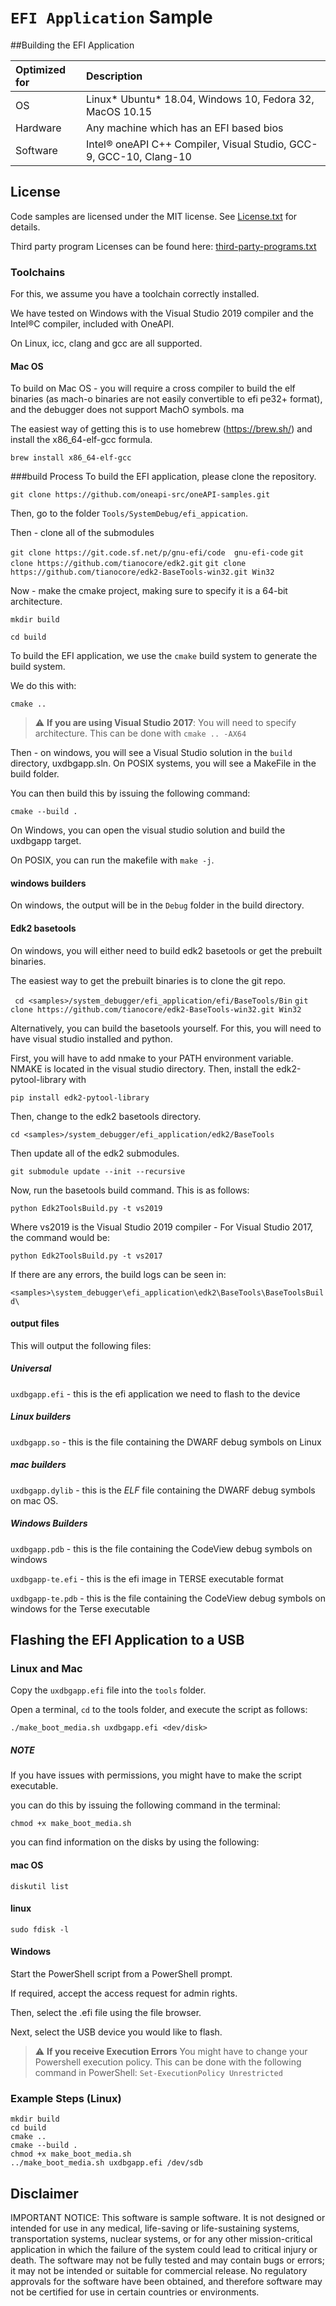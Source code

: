# `EFI Application` Sample

##Building the EFI Application



| Optimized for                     | Description
|:---                               |:---
| OS                                | Linux* Ubuntu* 18.04, Windows 10, Fedora 32, MacOS 10.15
| Hardware                          | Any machine which has an EFI based bios
| Software                          | Intel&reg; oneAPI C++ Compiler, Visual Studio, GCC-9, GCC-10, Clang-10

## License
Code samples are licensed under the MIT license. See
[License.txt](https://github.com/oneapi-src/oneAPI-samples/blob/master/License.txt) for details.

Third party program Licenses can be found here: [third-party-programs.txt](https://github.com/oneapi-src/oneAPI-samples/blob/master/third-party-programs.txt)

### Toolchains

For this, we assume you have a toolchain correctly installed.

We have tested on Windows with the Visual Studio 2019 compiler and the Intel&reg;C compiler, included with OneAPI.

On Linux, icc, clang and gcc are all supported.

#### Mac OS

To build on Mac OS - you will require a cross compiler to build the elf binaries (as mach-o binaries are not easily convertible to efi pe32+ format), and the debugger does not support MachO symbols. ma

The easiest way of getting this is to use homebrew (https://brew.sh/) and install the x86_64-elf-gcc formula.

```brew install x86_64-elf-gcc```


###build Process
To build the EFI application, please clone the repository.

```git clone https://github.com/oneapi-src/oneAPI-samples.git```

Then, go to the folder `Tools/SystemDebug/efi_appication`.


Then - clone all of the submodules

``git clone https://git.code.sf.net/p/gnu-efi/code  gnu-efi-code``
``git clone https://github.com/tianocore/edk2.git``
``git clone https://github.com/tianocore/edk2-BaseTools-win32.git Win32``

Now - make the cmake project, making sure to specify it is a 64-bit architecture.

```mkdir build```

```cd build```

To build the EFI application, we use the `cmake` build system to generate the build system.

We do this with:

```cmake ..```
> :warning: **If you are using Visual Studio 2017**: You will need to specify architecture. This can be done with `cmake .. -AX64`

Then - on windows, you will see a Visual Studio solution in the `build` directory, uxdbgapp.sln. On POSIX systems, you will see a MakeFile in the build folder.

You can then build this by issuing the following command:


```cmake --build .```

On Windows, you can open the visual studio solution and build the uxdbgapp target.

On POSIX, you can run the makefile with `make -j`.


#### __windows builders__

On windows, the output will be in the `Debug` folder in the build directory.


#### __Edk2 basetools__

On windows, you will either need to build edk2 basetools or get the prebuilt binaries.

The easiest way to get the prebuilt binaries is to clone the git repo.

``` cd <samples>/system_debugger/efi_application/efi/BaseTools/Bin```
``` git clone https://github.com/tianocore/edk2-BaseTools-win32.git Win32 ```

Alternatively, you can build the basetools yourself. For this, you will need to have visual studio installed and python.

First, you will have to add nmake to your PATH environment variable. NMAKE is located in the visual studio directory.
Then, install the edk2-pytool-library with

```pip install edk2-pytool-library```

Then, change to the edk2 basetools directory.

```cd <samples>/system_debugger/efi_application/edk2/BaseTools```

Then update all of the edk2 submodules.

```git submodule update --init --recursive```

Now, run the basetools build command. This is as follows:

```python Edk2ToolsBuild.py -t vs2019```

Where vs2019 is the Visual Studio 2019 compiler - For Visual Studio 2017, the command would be:


```python Edk2ToolsBuild.py -t vs2017```

If there are any errors, the build logs can be seen in:

```<samples>\system_debugger\efi_application\edk2\BaseTools\BaseToolsBuild\```

#### output files
This will output the following files:


##### Universal
`uxdbgapp.efi` - this is the efi application we need to flash to the device


##### Linux builders
`uxdbgapp.so` - this is the file containing the DWARF debug symbols on Linux

##### mac builders
`uxdbgapp.dylib` - this is the *ELF* file containing the DWARF debug symbols on mac OS.


##### Windows Builders
`uxdbgapp.pdb` - this is the file containing the CodeView debug symbols on windows

`uxdbgapp-te.efi` - this is the efi image in TERSE executable format

`uxdbgapp-te.pdb` - this is the file containing the CodeView debug symbols on windows for the Terse executable


## Flashing the EFI Application to a USB

### Linux and Mac

Copy the `uxdbgapp.efi` file into the `tools` folder.

Open a terminal, `cd` to the tools folder, and execute the script as follows:

`./make_boot_media.sh uxdbgapp.efi <dev/disk>`

##### NOTE

If you have issues with permissions, you might have to make the script executable.

you can do this by issuing the following command in the terminal:

```chmod +x make_boot_media.sh```

you can find information on the disks by using the following:

#### mac OS
```diskutil list```

#### linux
```sudo fdisk -l```


#### Windows

Start the PowerShell script from a PowerShell prompt.

If required, accept the access request for admin rights.

Then, select the .efi file using the file browser.

Next, select the USB device you would like to flash.

> :warning: **If you receive Execution Errors** You might have to change your Powershell execution policy. This can be done with the following command in PowerShell: `Set-ExecutionPolicy Unrestricted`

### Example Steps (Linux)

```
mkdir build
cd build
cmake ..
cmake --build .
chmod +x make_boot_media.sh
../make_boot_media.sh uxdbgapp.efi /dev/sdb
```



## Disclaimer
IMPORTANT NOTICE: This software is sample software. It is not designed or intended for use in any medical, life-saving or life-sustaining systems, transportation systems, nuclear systems, or for any other mission-critical application in which the failure of the system could lead to critical injury or death. The software may not be fully tested and may contain bugs or errors; it may not be intended or suitable for commercial release. No regulatory approvals for the software have been obtained, and therefore software may not be certified for use in certain countries or environments.


